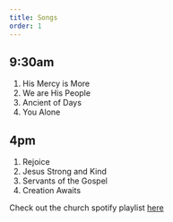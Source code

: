 ```yaml
---
title: Songs
order: 1
---
```


## 9:30am 
1. His Mercy is More
2. We are His People
3. Ancient of Days
4. You Alone

## 4pm 
1. Rejoice
2. Jesus Strong and Kind
3. Servants of the Gospel
4. Creation Awaits

Check out the church spotify playlist [here](https://open.spotify.com/playlist/3gh0ZKXkJBDbNEnZqJJDXj?si=0908aa3f87544643)
